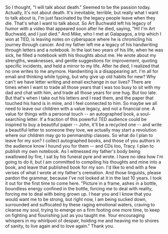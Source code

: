 
So I thought, &quot;I will talk about death.&quot;
Seemed to be the passion today.
Actually, it&#39;s not about death.
It&#39;s inevitable, terrible, but really what I want to talk about is,
I&#39;m just fascinated by the legacy people leave when they die.
That&#39;s what I want to talk about.
So Art Buchwald left his legacy of humor with a video
that appeared soon after he died, saying,
&quot;Hi! I&#39;m Art Buchwald, and I just died.&quot;
And Mike, who I met at Galapagos, a trip which I won at TED,
is leaving notes on cyberspace where he is chronicling
his journey through cancer.
And my father left me a legacy of his handwriting
through letters and a notebook.
In the last two years of his life, when he was sick,
he filled a notebook with his thoughts about me.
He wrote about my strengths, weaknesses,
and gentle suggestions for improvement,
quoting specific incidents, and held a mirror to my life.
After he died, I realized that no one writes to me anymore.
Handwriting is a disappearing art.
I&#39;m all for email and thinking while typing,
but why give up old habits for new?
Why can&#39;t we have letter writing and email exchange in our lives?
There are times when I want to trade all those years
that I was too busy to sit with my dad and chat with him,
and trade all those years for one hug.
But too late.
But that&#39;s when I take out his letters and I read them,
and the paper that touched his hand is in mine,
and I feel connected to him.
So maybe we all need to leave our children
with a value legacy, and not a financial one.
A value for things with a personal touch --
an autographed book, a soul-searching letter.
If a fraction of this powerful TED audience
could be inspired to buy a beautiful paper --
John, it&#39;ll be a recycled one -- and write a beautiful letter
to someone they love, we actually may start a revolution
where our children may go to penmanship classes.
So what do I plan to leave for my son?
I collect autographed books, and those of you authors
in the audience know I hound you for them --
and CDs too, Tracy.
I plan to publish my own notebook.
As I witnessed my father&#39;s body being swallowed by fire,
I sat by his funeral pyre and wrote.
I have no idea how I&#39;m going to do it,
but I am committed to compiling his thoughts and mine
into a book, and leave that published book for my son.
I&#39;d like to end with a few verses of what I wrote
at my father&#39;s cremation.
And those linguists, please pardon the grammar,
because I&#39;ve not looked at it in the last 10 years.
I took it out for the first time to come here.
&quot;Picture in a frame, ashes in a bottle,
boundless energy confined in the bottle,
forcing me to deal with reality,
forcing me to deal with being grown up.
I hear you and I know that you would want me to be strong,
but right now, I am being sucked down, surrounded
and suffocated by these raging emotional waters,
craving to cleanse my soul, trying to emerge
on a firm footing one more time, to keep on fighting and flourishing
just as you taught me.
Your encouraging whispers in my whirlpool of despair,
holding me and heaving me to shores of sanity,
to live again and to love again.&quot;
Thank you.
